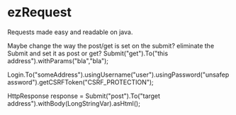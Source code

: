 ezRequest
=========

Requests made easy and readable on java.


Maybe change the way the post/get is set on the submit? eliminate the Submit and set it as post or get?
Submit("get").To("this address").withParams("bla","bla");

Login.To("someAddress").usingUsername("user").usingPassword("unsafepassword").getCSRFToken("CSRF_PROTECTION");

HttpResponse response = Submit("post").To("target address").withBody(LongStringVar).asHtml();
